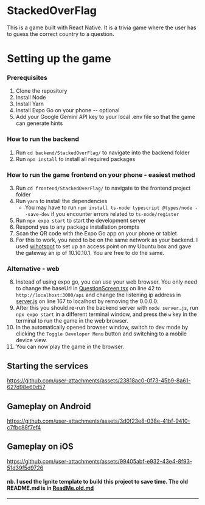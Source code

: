 # StackedOverFlag

This is a game built with React Native. It is a trivia game where the user has to guess the correct country to a question.

# Setting up the game

### Prerequisites
1. Clone the repository
2. Install Node
3. Install Yarn
4. Install Expo Go on your phone -- optional
5. Add your Google Gemini API key to your local .env file so that the game can generate hints


### How to run the backend 

1. Run `cd backend/StackedOverFlag/` to navigate into the backend folder
2. Run `npm install` to install all required packages


### How to run the game frontend on your phone - easiest method

3. Run `cd frontend/StackedOverFlag/` to navigate to the frontend project folder
4. Run `yarn` to install the dependencies
    - You may have to run `npm install ts-node typescript @types/node --save-dev` if you encounter errors related to `ts-node/register`
5. Run `npx expo start` to start the development server
6. Respond yes to any package installation prompts
7. Scan the QR code with the Expo Go app on your phone or tablet
8. For this to work, you need to be on the same network as your backend. I used [wihotspot](https://github.com/lakinduakash/linux-wifi-hotspot) to set up an access point on my Ubuntu box and gave the gateway an ip of 10.10.10.1. You are free to do the same. 

### Alternative - web

8. Instead of using expo go, you can use your web browser. You only need to change the baseUrl in [QuestionScreen.tsx](./app/screens/QuestionScreen.tsx) on line 42 to `http://localhost:3000/api` and change the listening ip address in [server.js](./backend/StackedOverFlag/server.js) on line 167 to localhost by removing the 0.0.0.0.
9. After this you should re-run the backend server with `node server.js`, run `npx expo start` in a different terminal window, and press the `w` key in the terminal to run the game in the web browser.
10. In the automatically opened browser window, switch to dev mode by clicking the `Toggle Developer Menu` button and switching to a mobile device view.
11. You can now play the game in the browser.


## Starting the services
https://github.com/user-attachments/assets/23818ac0-0f73-45b9-8a61-627d98e60d57

## Gameplay on Android
https://github.com/user-attachments/assets/3d0f23e8-038e-41bf-9410-c7fbc88f7ef4

## Gameplay on iOS

https://github.com/user-attachments/assets/99405abf-e932-43e4-8f93-51d39f5d9726


#### nb. I used the Ignite template to build this project to save time. The old README.md is in [ReadMe.old.md](./ReadMe.old.md)

--- 
